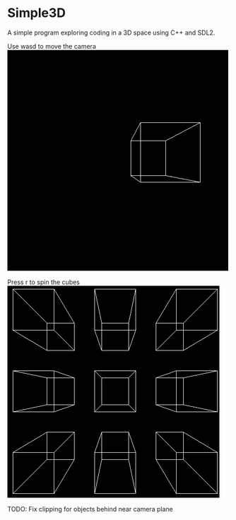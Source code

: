 # Simple3D
A simple program exploring coding in a 3D space using C++ and SDL2.

Use wasd to move the camera
![screen-gif](./cube_anim.gif)

Press r to spin the cubes
![screen-gif](./cube_anim_2.gif)

TODO: Fix clipping for objects behind near camera plane
